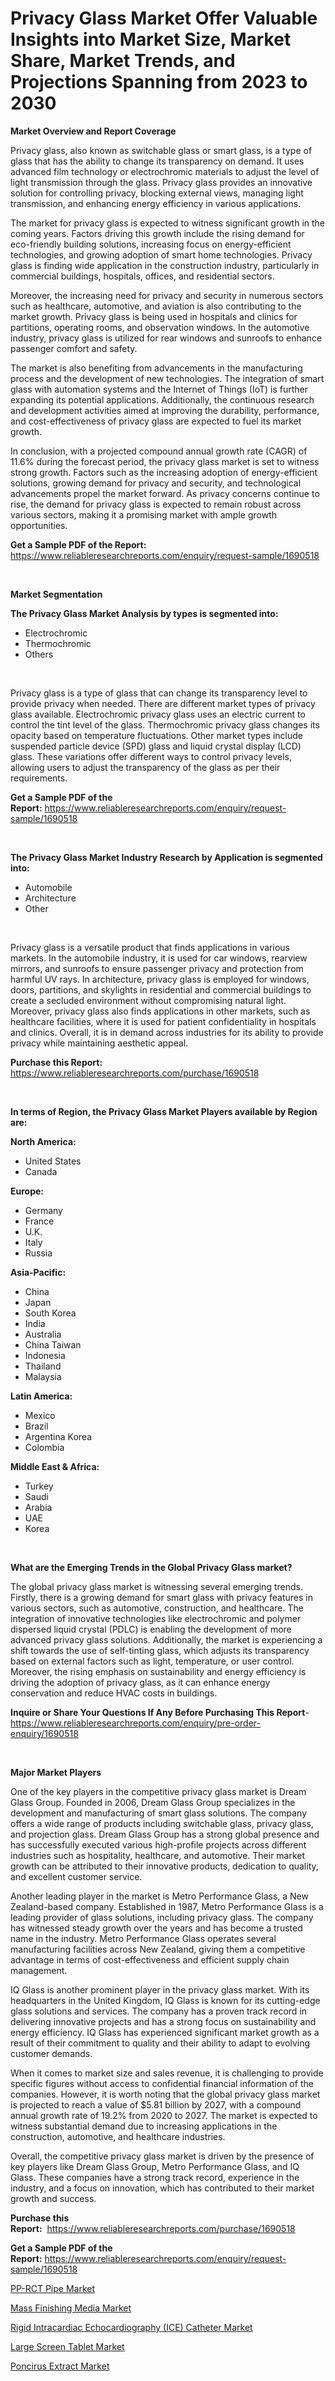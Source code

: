 <p><h1>Privacy Glass Market Offer Valuable Insights into Market Size, Market Share, Market Trends, and Projections Spanning from 2023 to 2030</h1></p><p><strong>Market Overview and Report Coverage</strong></p>
<p><p>Privacy glass, also known as switchable glass or smart glass, is a type of glass that has the ability to change its transparency on demand. It uses advanced film technology or electrochromic materials to adjust the level of light transmission through the glass. Privacy glass provides an innovative solution for controlling privacy, blocking external views, managing light transmission, and enhancing energy efficiency in various applications.</p><p>The market for privacy glass is expected to witness significant growth in the coming years. Factors driving this growth include the rising demand for eco-friendly building solutions, increasing focus on energy-efficient technologies, and growing adoption of smart home technologies. Privacy glass is finding wide application in the construction industry, particularly in commercial buildings, hospitals, offices, and residential sectors.</p><p>Moreover, the increasing need for privacy and security in numerous sectors such as healthcare, automotive, and aviation is also contributing to the market growth. Privacy glass is being used in hospitals and clinics for partitions, operating rooms, and observation windows. In the automotive industry, privacy glass is utilized for rear windows and sunroofs to enhance passenger comfort and safety.</p><p>The market is also benefiting from advancements in the manufacturing process and the development of new technologies. The integration of smart glass with automation systems and the Internet of Things (IoT) is further expanding its potential applications. Additionally, the continuous research and development activities aimed at improving the durability, performance, and cost-effectiveness of privacy glass are expected to fuel its market growth.</p><p>In conclusion, with a projected compound annual growth rate (CAGR) of 11.6% during the forecast period, the privacy glass market is set to witness strong growth. Factors such as the increasing adoption of energy-efficient solutions, growing demand for privacy and security, and technological advancements propel the market forward. As privacy concerns continue to rise, the demand for privacy glass is expected to remain robust across various sectors, making it a promising market with ample growth opportunities.</p></p>
<p><strong>Get a Sample PDF of the Report:</strong> <a href="https://www.reliableresearchreports.com/enquiry/request-sample/1690518">https://www.reliableresearchreports.com/enquiry/request-sample/1690518</a></p>
<p>&nbsp;</p>
<p><strong>Market Segmentation</strong></p>
<p><strong>The Privacy Glass Market Analysis by types is segmented into:</strong></p>
<p><ul><li>Electrochromic</li><li>Thermochromic</li><li>Others</li></ul></p>
<p>&nbsp;</p>
<p><p>Privacy glass is a type of glass that can change its transparency level to provide privacy when needed. There are different market types of privacy glass available. Electrochromic privacy glass uses an electric current to control the tint level of the glass. Thermochromic privacy glass changes its opacity based on temperature fluctuations. Other market types include suspended particle device (SPD) glass and liquid crystal display (LCD) glass. These variations offer different ways to control privacy levels, allowing users to adjust the transparency of the glass as per their requirements.</p></p>
<p><strong>Get a Sample PDF of the Report:</strong>&nbsp;<a href="https://www.reliableresearchreports.com/enquiry/request-sample/1690518">https://www.reliableresearchreports.com/enquiry/request-sample/1690518</a></p>
<p>&nbsp;</p>
<p><strong>The Privacy Glass Market Industry Research by Application is segmented into:</strong></p>
<p><ul><li>Automobile</li><li>Architecture</li><li>Other</li></ul></p>
<p>&nbsp;</p>
<p><p>Privacy glass is a versatile product that finds applications in various markets. In the automobile industry, it is used for car windows, rearview mirrors, and sunroofs to ensure passenger privacy and protection from harmful UV rays. In architecture, privacy glass is employed for windows, doors, partitions, and skylights in residential and commercial buildings to create a secluded environment without compromising natural light. Moreover, privacy glass also finds applications in other markets, such as healthcare facilities, where it is used for patient confidentiality in hospitals and clinics. Overall, it is in demand across industries for its ability to provide privacy while maintaining aesthetic appeal.</p></p>
<p><strong>Purchase this Report:</strong>&nbsp; <a href="https://www.reliableresearchreports.com/purchase/1690518">https://www.reliableresearchreports.com/purchase/1690518</a></p>
<p>&nbsp;</p>
<p><strong>In terms of Region, the Privacy Glass Market Players available by Region are:</strong></p>
<p>
    <p> <strong> North America: </strong>
        <ul>
            <li>United States</li>
            <li>Canada</li>
        </ul>
        </p> 
    <p> <strong> Europe: </strong>
        <ul>
            <li>Germany</li>
            <li>France</li>
            <li>U.K.</li>
            <li>Italy</li>
            <li>Russia</li>
        </ul>
        </p> 
    <p> <strong> Asia-Pacific: </strong>
        <ul>
            <li>China</li>
            <li>Japan</li>
            <li>South Korea</li>
            <li>India</li>
            <li>Australia</li>
            <li>China Taiwan</li>
            <li>Indonesia</li>
            <li>Thailand</li>
            <li>Malaysia</li>
        </ul>
        </p> 
    <p> <strong> Latin America: </strong>
        <ul>
            <li>Mexico</li>
            <li>Brazil</li>
            <li>Argentina Korea</li>
            <li>Colombia</li>
        </ul>
        </p> 
    <p> <strong> Middle East & Africa: </strong>
        <ul>
            <li>Turkey</li>
            <li>Saudi</li>
            <li>Arabia</li>
            <li>UAE</li>
            <li>Korea</li>
        </ul>
    </p>
    </p>
<p>&nbsp;</p>
<p><strong>What are the Emerging Trends in the Global Privacy Glass market?</strong></p>
<p><p>The global privacy glass market is witnessing several emerging trends. Firstly, there is a growing demand for smart glass with privacy features in various sectors, such as automotive, construction, and healthcare. The integration of innovative technologies like electrochromic and polymer dispersed liquid crystal (PDLC) is enabling the development of more advanced privacy glass solutions. Additionally, the market is experiencing a shift towards the use of self-tinting glass, which adjusts its transparency based on external factors such as light, temperature, or user control. Moreover, the rising emphasis on sustainability and energy efficiency is driving the adoption of privacy glass, as it can enhance energy conservation and reduce HVAC costs in buildings.</p></p>
<p><strong>Inquire or Share Your Questions If Any Before Purchasing This Report</strong>- <a href="https://www.reliableresearchreports.com/enquiry/pre-order-enquiry/1690518">https://www.reliableresearchreports.com/enquiry/pre-order-enquiry/1690518</a></p>
<p>&nbsp;</p>
<p><strong>Major Market Players</strong></p>
<p><p>One of the key players in the competitive privacy glass market is Dream Glass Group. Founded in 2006, Dream Glass Group specializes in the development and manufacturing of smart glass solutions. The company offers a wide range of products including switchable glass, privacy glass, and projection glass. Dream Glass Group has a strong global presence and has successfully executed various high-profile projects across different industries such as hospitality, healthcare, and automotive. Their market growth can be attributed to their innovative products, dedication to quality, and excellent customer service.</p><p>Another leading player in the market is Metro Performance Glass, a New Zealand-based company. Established in 1987, Metro Performance Glass is a leading provider of glass solutions, including privacy glass. The company has witnessed steady growth over the years and has become a trusted name in the industry. Metro Performance Glass operates several manufacturing facilities across New Zealand, giving them a competitive advantage in terms of cost-effectiveness and efficient supply chain management.</p><p>IQ Glass is another prominent player in the privacy glass market. With its headquarters in the United Kingdom, IQ Glass is known for its cutting-edge glass solutions and services. The company has a proven track record in delivering innovative projects and has a strong focus on sustainability and energy efficiency. IQ Glass has experienced significant market growth as a result of their commitment to quality and their ability to adapt to evolving customer demands.</p><p>When it comes to market size and sales revenue, it is challenging to provide specific figures without access to confidential financial information of the companies. However, it is worth noting that the global privacy glass market is projected to reach a value of $5.81 billion by 2027, with a compound annual growth rate of 19.2% from 2020 to 2027. The market is expected to witness substantial demand due to increasing applications in the construction, automotive, and healthcare industries.</p><p>Overall, the competitive privacy glass market is driven by the presence of key players like Dream Glass Group, Metro Performance Glass, and IQ Glass. These companies have a strong track record, experience in the industry, and a focus on innovation, which has contributed to their market growth and success.</p></p>
<p><strong>Purchase this Report:</strong>&nbsp;&nbsp;<a href="https://www.reliableresearchreports.com/purchase/1690518">https://www.reliableresearchreports.com/purchase/1690518</a></p>
<p></p>
<p><strong>Get a Sample PDF of the Report:</strong>&nbsp;<a href="https://www.reliableresearchreports.com/enquiry/request-sample/1690518">https://www.reliableresearchreports.com/enquiry/request-sample/1690518</a></p>
<p><p><a href="https://www.linkedin.com/pulse/pp-rct-pipe-market-share-amp-new-trends-analysis-report/">PP-RCT Pipe Market</a></p><p><a href="https://medium.com/@joelstrosin1928/analyzing-mass-finishing-media-market-global-industry-perspective-and-forecast-2023-to-2030-99b3d8cac165">Mass Finishing Media Market</a></p><p><a href="https://www.linkedin.com/pulse/rigid-intracardiac-echocardiography-ice-catheter-market-research/">Rigid Intracardiac Echocardiography (ICE) Catheter Market</a></p><p><a href="https://medium.com/@germanbraun1929/large-screen-tablet-market-analysis-its-cagr-market-segmentation-and-global-industry-overview-e10595c481d3">Large Screen Tablet Market</a></p><p><a href="https://www.linkedin.com/pulse/poncirus-extract-market-research-report-unlocks-analysis/">Poncirus Extract Market</a></p></p>